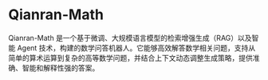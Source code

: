 # Qianran-Math
Qianran-Math 是一个基于微调、大规模语言模型的检索增强生成（RAG）以及智能 Agent 技术，构建的数学问答机器人。它能够高效解答数学相关问题，支持从简单的算术运算到复杂的高等数学问题，并结合上下文动态调整生成策略，提供准确、智能和解释性强的答案。
